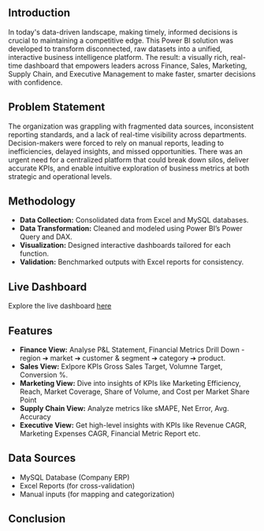 ## Introduction
  In today's data-driven landscape, making timely, informed decisions is crucial to maintaining a competitive edge. This Power BI solution was developed to transform disconnected, raw datasets into a unified, interactive business intelligence platform. The result: a visually rich, real-time dashboard that empowers leaders across Finance, Sales, Marketing, Supply Chain, and Executive Management to make faster, smarter decisions with confidence.

## Problem Statement
  The organization was grappling with fragmented data sources, inconsistent reporting standards, and a lack of real-time visibility across departments. Decision-makers were forced to rely on manual reports, leading to inefficiencies, delayed insights, and missed opportunities. There was an urgent need for a centralized platform that could break down silos, deliver accurate KPIs, and enable intuitive exploration of business metrics at both strategic and operational levels.

  ##  Methodology
  - **Data Collection:** Consolidated data from Excel and MySQL databases.
  - **Data Transformation:** Cleaned and modeled using Power BI’s Power Query and DAX.
  - **Visualization:** Designed interactive dashboards tailored for each function.
  - **Validation:** Benchmarked outputs with Excel reports for consistency.

## Live Dashboard
  Explore the live dashboard [here](https://app.powerbi.com/groups/me/apps/0e9012e1-de98-482e-b823-4974b98dfda8/reports/bf21575c-365c-4b19-a264-150e1483fba3/1ab82a8453cbdabaf8ba?ctid=c6e549b3-5f45-4032-aae9-d4244dc5b2c4&experience=power-bi)

## Features
  - **Finance View:** Analyse P&L Statement, Financial Metrics Drill Down - region ➔ market ➔ customer & segment ➔ category ➔ product.
  - **Sales View:** Exlpore KPIs Gross Sales Target, Volumne Target, Conversion %.
  - **Marketing View:** Dive into insights of KPIs like Marketing Efficiency, Reach, Market Coverage, Share of Volume, and Cost per Market Share Point
  - **Supply Chain View:** Analyze metrics like sMAPE, Net Error, Avg. Accuracy
  - **Executive View:** Get high-level insights with KPIs like Revenue CAGR, Marketing Expenses CAGR, Financial Metric Report etc.

## Data Sources
  - MySQL Database (Company ERP)
  - Excel Reports (for cross-validation)
  - Manual inputs (for mapping and categorization)

## Conclusion
